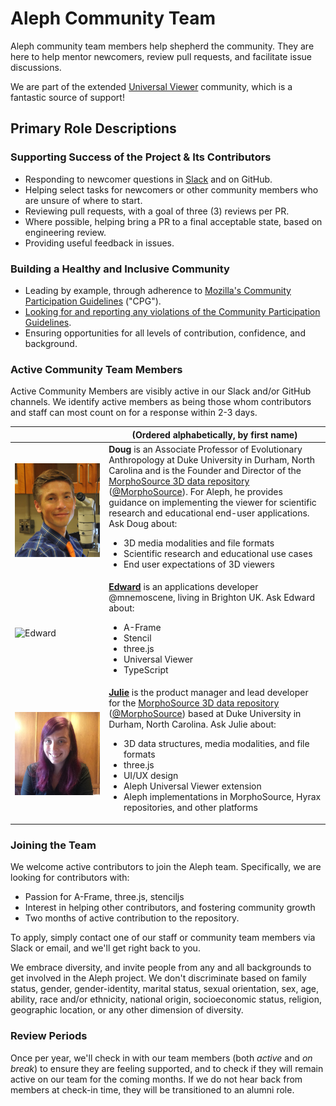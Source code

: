 # Aleph Community Team

Aleph community team members help shepherd the community. They are here to help mentor newcomers, review pull requests, and facilitate issue discussions.

We are part of the extended [Universal Viewer](http://universalviewer.io) community, which is a fantastic source of support!

## Primary Role Descriptions

### Supporting Success of the Project & Its Contributors

- Responding to newcomer questions in [Slack](http://universalviewer.io/#contact) and on GitHub.
- Helping select tasks for newcomers or other community members who are unsure of where to start.
- Reviewing pull requests, with a goal of three (3) reviews per PR.
- Where possible, helping bring a PR to a final acceptable state, based on engineering review.
- Providing useful feedback in issues.

### Building a Healthy and Inclusive Community

- Leading by example, through adherence to [Mozilla's Community Participation Guidelines](https://www.mozilla.org/en-US/about/governance/policies/participation/) ("CPG").
- [Looking for and reporting any violations of the Community Participation Guidelines](https://www.mozilla.org/en-US/about/governance/policies/participation/reporting/).
- Ensuring opportunities for all levels of contribution, confidence, and background.

### Active Community Team Members

Active Community Members are visibly active in our Slack and/or GitHub channels. We identify active members as being those whom contributors and staff can most count on for a response within 2-3 days.

|                                                                         | (Ordered alphabetically, by first name)                                                                                                                                                                                                                          |
| ----------------------------------------------------------------------- | ------------------------------------------------------------------------------------------------------------------------------------------------------------------------------------------------------------------------------------------------ |
| ![Doug](https://github.com/JuliaWinchester/teampics/raw/master/Boyer.jpg)  | **Doug** is an Associate Professor of Evolutionary Anthropology at Duke University in Durham, North Carolina and is the Founder and Director of the [MorphoSource 3D data repository](https://www.morphosource.org) ([@MorphoSource](https://github.com/morphosource)). For Aleph, he provides guidance on implementing the viewer for scientific research and educational end-user applications. Ask Doug about: <ul><li>3D media modalities and file formats</li><li>Scientific research and educational use cases</li><li>End user expectations of 3D viewers</li></ul> |
| ![Edward](https://avatars.githubusercontent.com/edsilv?s=460&v=4)  | **[Edward](https://github.com/edsilv)** is an applications developer @mnemoscene, living in Brighton UK. Ask Edward about: <ul><li>A-Frame</li><li>Stencil</li><li>three.js</li><li>Universal Viewer</li><li>TypeScript</li></ul> |
| ![Julie](https://github.com/JuliaWinchester/teampics/raw/master/pic.png)  | **[Julie](https://github.com/juliawinchester)** is the product manager and lead developer for the [MorphoSource 3D data repository](https://www.morphosource.org) ([@MorphoSource](https://github.com/morphosource)) based at Duke University in Durham, North Carolina. Ask Julie about: <ul><li>3D data structures, media modalities, and file formats</li><li>three.js</li><li>UI/UX design</li><li>Aleph Universal Viewer extension</li><li>Aleph implementations in MorphoSource, Hyrax repositories, and other platforms</li></ul> |


### Joining the Team

We welcome active contributors to join the Aleph team. Specifically, we are looking for contributors with:

* Passion for A-Frame, three.js, stenciljs
* Interest in helping other contributors, and fostering community growth
* Two months of active contribution to the repository.

To apply, simply contact one of our staff or community team members via Slack or email, and we'll get right back to you.

We embrace diversity, and invite people from any and all backgrounds to get involved in the Aleph project. We don't discriminate based on family status, gender, gender-identity, marital status, sexual orientation, sex, age, ability, race and/or ethnicity, national origin, socioeconomic status, religion, geographic location, or any other dimension of diversity.

### Review Periods

Once per year, we'll check in with our team members (both _active_ and _on break_) to ensure they are feeling supported, and to check if they will remain active on our team for the coming months. If we do not hear back from members at check-in time, they will be transitioned to an alumni role.
